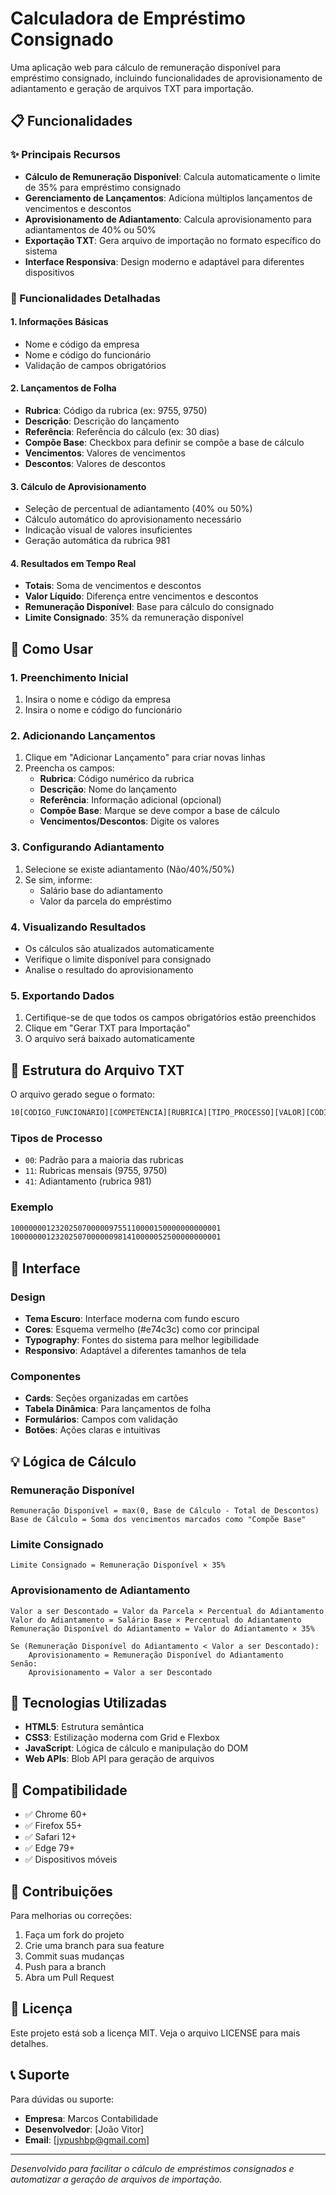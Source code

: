 # Calculadora de Empréstimo Consignado

Uma aplicação web para cálculo de remuneração disponível para empréstimo consignado, incluindo funcionalidades de aprovisionamento de adiantamento e geração de arquivos TXT para importação.

## 📋 Funcionalidades

### ✨ Principais Recursos

- **Cálculo de Remuneração Disponível**: Calcula automaticamente o limite de 35% para empréstimo consignado
- **Gerenciamento de Lançamentos**: Adiciona múltiplos lançamentos de vencimentos e descontos
- **Aprovisionamento de Adiantamento**: Calcula aprovisionamento para adiantamentos de 40% ou 50%
- **Exportação TXT**: Gera arquivo de importação no formato específico do sistema
- **Interface Responsiva**: Design moderno e adaptável para diferentes dispositivos

### 🔧 Funcionalidades Detalhadas

#### 1. Informações Básicas

- Nome e código da empresa
- Nome e código do funcionário
- Validação de campos obrigatórios

#### 2. Lançamentos de Folha

- **Rubrica**: Código da rubrica (ex: 9755, 9750)
- **Descrição**: Descrição do lançamento
- **Referência**: Referência do cálculo (ex: 30 dias)
- **Compõe Base**: Checkbox para definir se compõe a base de cálculo
- **Vencimentos**: Valores de vencimentos
- **Descontos**: Valores de descontos

#### 3. Cálculo de Aprovisionamento

- Seleção de percentual de adiantamento (40% ou 50%)
- Cálculo automático do aprovisionamento necessário
- Indicação visual de valores insuficientes
- Geração automática da rubrica 981

#### 4. Resultados em Tempo Real

- **Totais**: Soma de vencimentos e descontos
- **Valor Líquido**: Diferença entre vencimentos e descontos
- **Remuneração Disponível**: Base para cálculo do consignado
- **Limite Consignado**: 35% da remuneração disponível

## 🚀 Como Usar

### 1. Preenchimento Inicial

1. Insira o nome e código da empresa
2. Insira o nome e código do funcionário

### 2. Adicionando Lançamentos

1. Clique em "Adicionar Lançamento" para criar novas linhas
2. Preencha os campos:
   - **Rubrica**: Código numérico da rubrica
   - **Descrição**: Nome do lançamento
   - **Referência**: Informação adicional (opcional)
   - **Compõe Base**: Marque se deve compor a base de cálculo
   - **Vencimentos/Descontos**: Digite os valores

### 3. Configurando Adiantamento

1. Selecione se existe adiantamento (Não/40%/50%)
2. Se sim, informe:
   - Salário base do adiantamento
   - Valor da parcela do empréstimo

### 4. Visualizando Resultados

- Os cálculos são atualizados automaticamente
- Verifique o limite disponível para consignado
- Analise o resultado do aprovisionamento

### 5. Exportando Dados

1. Certifique-se de que todos os campos obrigatórios estão preenchidos
2. Clique em "Gerar TXT para Importação"
3. O arquivo será baixado automaticamente

## 📁 Estrutura do Arquivo TXT

O arquivo gerado segue o formato:

```txt
10[CÓDIGO_FUNCIONÁRIO][COMPETÊNCIA][RUBRICA][TIPO_PROCESSO][VALOR][CÓDIGO_EMPRESA]
```

### Tipos de Processo

- `00`: Padrão para a maioria das rubricas
- `11`: Rubricas mensais (9755, 9750)
- `41`: Adiantamento (rubrica 981)

### Exemplo

```txt
10000000123202507000009755110000150000000000001
10000000123202507000000981410000052500000000001
```

## 🎨 Interface

### Design

- **Tema Escuro**: Interface moderna com fundo escuro
- **Cores**: Esquema vermelho (#e74c3c) como cor principal
- **Typography**: Fontes do sistema para melhor legibilidade
- **Responsivo**: Adaptável a diferentes tamanhos de tela

### Componentes

- **Cards**: Seções organizadas em cartões
- **Tabela Dinâmica**: Para lançamentos de folha
- **Formulários**: Campos com validação
- **Botões**: Ações claras e intuitivas

## 💡 Lógica de Cálculo

### Remuneração Disponível

```text
Remuneração Disponível = max(0, Base de Cálculo - Total de Descontos)
Base de Cálculo = Soma dos vencimentos marcados como "Compõe Base"
```

### Limite Consignado

```text
Limite Consignado = Remuneração Disponível × 35%
```

### Aprovisionamento de Adiantamento

```text
Valor a ser Descontado = Valor da Parcela × Percentual do Adiantamento
Valor do Adiantamento = Salário Base × Percentual do Adiantamento
Remuneração Disponível do Adiantamento = Valor do Adiantamento × 35%

Se (Remuneração Disponível do Adiantamento < Valor a ser Descontado):
    Aprovisionamento = Remuneração Disponível do Adiantamento
Senão:
    Aprovisionamento = Valor a ser Descontado
```

## 🔧 Tecnologias Utilizadas

- **HTML5**: Estrutura semântica
- **CSS3**: Estilização moderna com Grid e Flexbox
- **JavaScript**: Lógica de cálculo e manipulação do DOM
- **Web APIs**: Blob API para geração de arquivos

## 📱 Compatibilidade

- ✅ Chrome 60+
- ✅ Firefox 55+
- ✅ Safari 12+
- ✅ Edge 79+
- ✅ Dispositivos móveis

## 🤝 Contribuições

Para melhorias ou correções:

1. Faça um fork do projeto
2. Crie uma branch para sua feature
3. Commit suas mudanças
4. Push para a branch
5. Abra um Pull Request

## 📄 Licença

Este projeto está sob a licença MIT. Veja o arquivo LICENSE para mais detalhes.

## 📞 Suporte

Para dúvidas ou suporte:

- **Empresa**: Marcos Contabilidade
- **Desenvolvedor**: [João Vitor]
- **Email**: [jvpushbp@gmail.com]

---

*Desenvolvido para facilitar o cálculo de empréstimos consignados e automatizar a geração de arquivos de importação.*

 
